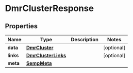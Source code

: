 
# DmrClusterResponse

## Properties
Name | Type | Description | Notes
------------ | ------------- | ------------- | -------------
**data** | [**DmrCluster**](DmrCluster.md) |  |  [optional]
**links** | [**DmrClusterLinks**](DmrClusterLinks.md) |  |  [optional]
**meta** | [**SempMeta**](SempMeta.md) |  | 



